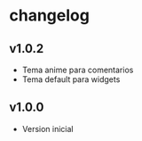 # changelog

## v1.0.2

- Tema anime para comentarios
- Tema default para widgets

## v1.0.0

- Version inicial